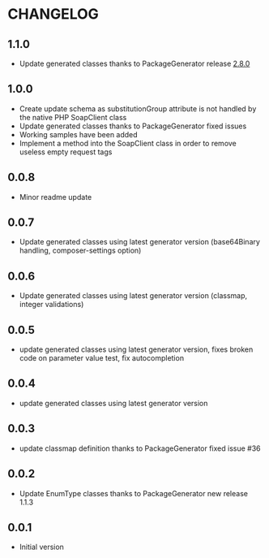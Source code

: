 # CHANGELOG

## 1.1.0
- Update generated classes thanks to PackageGenerator release [2.8.0](https://github.com/WsdlToPhp/PackageGenerator/releases/tag/2.8.0)

## 1.0.0
- Create update schema as substitutionGroup attribute is not handled by the native PHP SoapClient class
- Update generated classes thanks to PackageGenerator fixed issues
- Working samples have been added
- Implement a method into the SoapClient class in order to remove useless empty request tags

## 0.0.8
- Minor readme update

## 0.0.7
- Update generated classes using latest generator version (base64Binary handling, composer-settings option)

## 0.0.6
- Update generated classes using latest generator version (classmap, integer validations)

## 0.0.5
- update generated classes using latest generator version, fixes broken code on parameter value test, fix autocompletion

## 0.0.4
- update generated classes using latest generator version

## 0.0.3
- update classmap definition thanks to PackageGenerator fixed issue #36

## 0.0.2
- Update EnumType classes thanks to PackageGenerator new release 1.1.3

## 0.0.1
- Initial version
